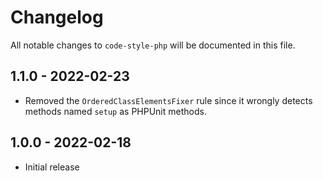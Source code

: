 # Changelog

All notable changes to `code-style-php` will be documented in this file.

## 1.1.0 - 2022-02-23

- Removed the `OrderedClassElementsFixer` rule since it wrongly detects methods named `setup` as PHPUnit methods. 

## 1.0.0 - 2022-02-18

- Initial release

